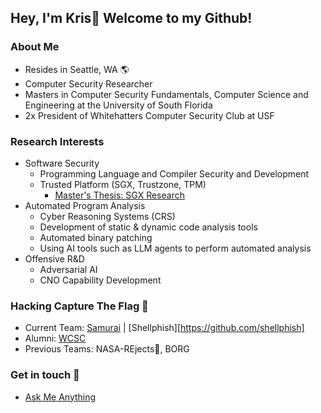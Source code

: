 ## Hey, I'm Kris👋 Welcome to my Github!

### About Me
* Resides in Seattle, WA :earth_americas:
* Computer Security Researcher 
* Masters in Computer Security Fundamentals, Computer Science and Engineering at the University of South Florida 
* 2x President of Whitehatters Computer Security Club at USF     

### Research Interests
* Software Security
  * Programming Language and Compiler Security and Development
  * Trusted Platform (SGX, Trustzone, TPM)
    * [Master's Thesis: SGX Research](https://github.com/Xanthonus/SGX-Research)
* Automated Program Analysis
  * Cyber Reasoning Systems (CRS)
  * Development of static & dynamic code analysis tools
  * Automated binary patching
  * Using AI tools such as LLM agents to perform automated analysis 
* Offensive R&D
  * Adversarial AI
  * CNO Capability Development

### Hacking Capture The Flag :triangular_flag_on_post:
* Current Team: [Samurai](https://github.com/samuraictf) | [Shellphish][https://github.com/shellphish]
* Alumni: [WCSC](https://github.com/WCSC)
* Previous Teams: NASA-REjects:rocket:, BORG 

### Get in touch 💬

- [Ask Me Anything](https://github.com/Xanthonus/AskMeAnything)
